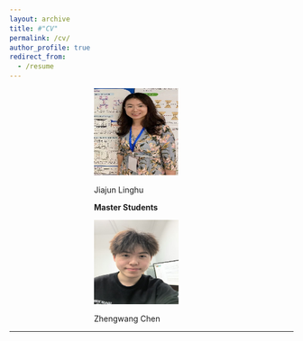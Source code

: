 ```yaml
---
layout: archive
title: #"CV"
permalink: /cv/
author_profile: true
redirect_from:
  - /resume
---
```


<div style="margin-left: 150px;">
<img src="../images/lh.jpg" alt="Jiajun Linghu" width="150" height="155" />  
 <p class="name">Jiajun Linghu</p>  

**Master Students**<br />   

<img src="../images/zw.jpg" alt="Zhengwang Chen" width="150" height="150" />  
<p class="name">Zhengwang Chen</p>  
</div>




  
---

